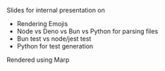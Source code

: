 Slides for internal presentation on

- Rendering Emojis
- Node vs Deno vs Bun vs Python for parsing files
- Bun test vs node/jest test
- Python for test generation

Rendered using Marp
